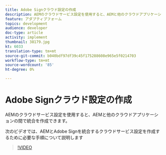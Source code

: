 ```yaml
---
title: Adobe Signクラウド設定の作成
description: AEMのクラウドサービス設定を使用すると、AEMと他のクラウドアプリケーションの間で統合を作成できます。 次のビデオでは、AEMとAdobe Signを統合するクラウドサービス設定を作成するために必要な手順について説明します。
feature: アダプティブフォーム
topics: development
audience: developer
doc-type: article
activity: implement
thumbnail: 38179.jpg
kt: 6033
translation-type: tm+mt
source-git-commit: b040bdf97df39c45f175288608e965e5f0214703
workflow-type: tm+mt
source-wordcount: '85'
ht-degree: 0%

---
```


# Adobe Signクラウド設定の作成

AEMのクラウドサービス設定を使用すると、AEMと他のクラウドアプリケーションの間で統合を作成できます。

次のビデオでは、AEMとAdobe Signを統合するクラウドサービス設定を作成するために必要な手順について説明します

>[!VIDEO](https://video.tv.adobe.com/v/38179/?quality=9&learn=on)